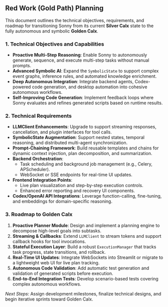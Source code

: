 ## Red Work (Gold Path) Planning

This document outlines the technical objectives, requirements, and roadmap for transitioning Sonny from its current **Silver Calx** state to the fully autonomous and symbolic **Golden Calx**.

### 1. Technical Objectives and Capabilities
- **Proactive Multi-Step Reasoning**: Enable Sonny to autonomously generate, sequence, and execute multi-step tasks without manual prompts.
- **Advanced Symbolic AI**: Expand the `SymbolicState` to support complex event graphs, inference rules, and automated knowledge enrichment.
- **Deep Autonomous Integration**: Integrate backend agents, Codex-powered code generation, and desktop automation into cohesive autonomous workflows.
- **Self-Improving Code Generation**: Implement feedback loops where Sonny evaluates and refines generated scripts based on runtime results.

### 2. Technical Requirements
- **LLMClient Enhancements**: Upgrade to support streaming responses, cancellation, and plugin interfaces for tool calls.
- **SymbolicState Augmentation**: Support nested states, temporal reasoning, and distributed multi-agent synchronization.
- **Prompt-Chaining Framework**: Build reusable templates and chains for dynamic context injection, plan decomposition, and summarization.
- **Backend Orchestration**:
  - Task scheduling and background job management (e.g., Celery, APScheduler).
  - WebSocket or SSE endpoints for real-time UI updates.
- **Frontend Integration Points**:
  - Live plan visualization and step-by-step execution controls.
  - Enhanced error reporting and recovery UI components.
- **Codex/OpenAI API Integrations**: Leverage function-calling, fine-tuning, and embeddings for domain-specific reasoning.

### 3. Roadmap to Golden Calx
1. **Proactive Planner Module**: Design and implement a planning engine to decompose high-level goals into subtasks.
2. **Streaming & Callbacks**: Extend `LLMClient` to stream tokens and support callback hooks for tool invocations.
3. **Stateful Execution Layer**: Build a robust `ExecutionManager` that tracks task progress, state transitions, and rollback.
4. **Real-Time UI Updates**: Integrate WebSockets into Streamlit or migrate to a lightweight web UI for live plan tracking.
5. **Autonomous Code Validation**: Add automatic test generation and validation of generated scripts before execution.
6. **End-to-End Integration Tests**: Develop scenario-based tests covering complex autonomous workflows.

_Next Steps_: Assign development milestones, finalize technical designs, and begin iterative sprints toward Golden Calx.
